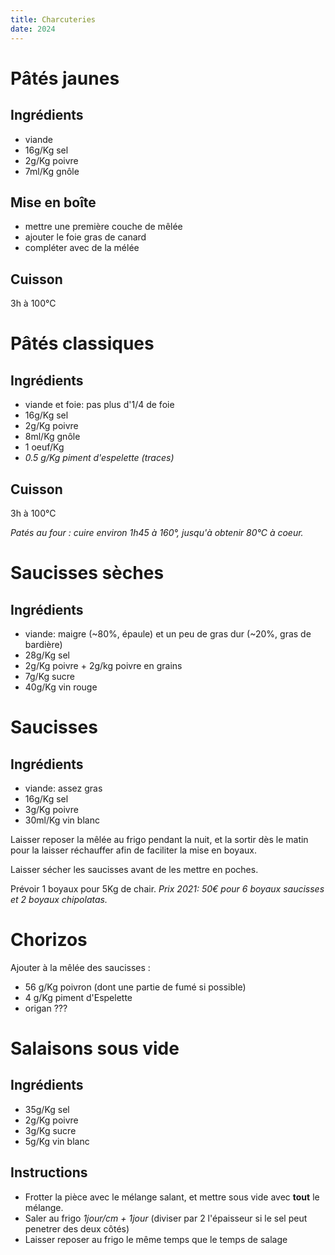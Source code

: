 ```yaml
---
title: Charcuteries
date: 2024
---
```


# Pâtés jaunes

## Ingrédients

- viande
- 16g/Kg sel
- 2g/Kg poivre
- 7ml/Kg gnôle

## Mise en boîte

- mettre une première couche de mêlée
- ajouter le foie gras de canard
- compléter avec de la mélée

## Cuisson

3h à 100°C


# Pâtés classiques

## Ingrédients


- viande et foie: pas plus d'1/4 de foie
- 16g/Kg sel
- 2g/Kg poivre
- 8ml/Kg gnôle
- 1 oeuf/Kg
- _0.5 g/Kg piment d'espelette (traces)_

## Cuisson

3h à 100°C

_Patés au four : cuire environ 1h45 à 160°, jusqu'à obtenir 80°C à coeur._

# Saucisses sèches
## Ingrédients

- viande: maigre (~80%, épaule) et un peu de gras dur (~20%, gras de bardière)
- 28g/Kg sel
- 2g/Kg poivre + 2g/kg poivre en grains
- 7g/Kg sucre
- 40g/Kg vin rouge


# Saucisses

## Ingrédients

- viande: assez gras
- 16g/Kg sel
- 3g/Kg poivre
- 30ml/Kg vin blanc

Laisser reposer la mêlée au frigo pendant la nuit, et la sortir dès le matin pour la laisser réchauffer afin de faciliter la mise en boyaux.

Laisser sécher les saucisses avant de les mettre en poches.

Prévoir 1 boyaux pour 5Kg de chair. _Prix 2021: 50€ pour 6 boyaux saucisses et 2 boyaux chipolatas._

# Chorizos

Ajouter à la mêlée des saucisses :

- 56 g/Kg poivron (dont une partie de fumé si possible)
- 4 g/Kg piment d'Espelette
- origan ???


# Salaisons sous vide

## Ingrédients

- 35g/Kg sel
- 2g/Kg poivre
- 3g/Kg sucre
- 5g/Kg vin blanc

## Instructions

- Frotter la pièce avec le mélange salant, et mettre sous vide avec **tout** le mélange.
- Saler au frigo _1jour/cm + 1jour_ (diviser par 2 l'épaisseur si le sel peut penetrer des deux côtés)
- Laisser reposer au frigo le même temps que le temps de salage

